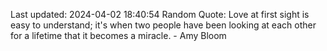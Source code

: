 Last updated: 2024-04-02 18:40:54
Random Quote: Love at first sight is easy to understand; it's when two people have been looking at each other for a lifetime that it becomes a miracle. - Amy Bloom